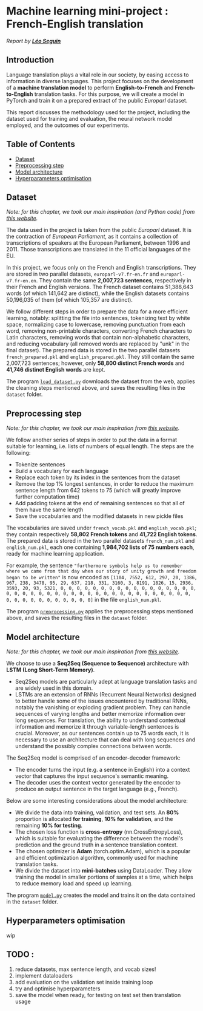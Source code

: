 # Machine learning mini-project : French-English translation

*Report by **[Léo Seguin](https://github.com/leoseguin)***

## Introduction

Language translation plays a vital role in our society, by easing access to information in diverse languages. This project focuses on the development of a **machine translation model** to perform **English-to-French** and **French-to-English** translation tasks. For this purpose, we will create a model in PyTorch and train it on a prepared extract of the public *Europarl* dataset.

This report discusses the methodology used for the project, including the dataset used for training and evaluation, the neural network model employed, and the outcomes of our experiments. 

## Table of Contents

- [Dataset](#dataset)
- [Preprocessing step](#preprocessing-step)
- [Model architecture](#model-architecture)
- [Hyperparameters optimisation](#hyperparameters-optimisation)

## Dataset

*Note: for this chapter, we took our main inspiration (and Python code) from [this website](https://machinelearningmastery.com/prepare-french-english-dataset-machine-translation/).*

The data used in the project is taken from the public *Europarl* dataset. It is the contraction of *European Parliament*, as it contains a collection of transcriptions of speakers at the European Parliament, between 1996 and 2011. Those transcriptions are translated in the 11 official languages of the EU.

In this project, we focus only on the French and English transcriptions. 
They are stored in two parallel datasets, `europarl-v7.fr-en.fr` and `europarl-v7.fr-en.en`. They contain the same **2,007,723 sentences**, respectively in their French and English versions. The French dataset contains 51,388,643 words (of which 141,642 are distinct), while the English datasets contains 50,196,035 of them (of which 105,357 are distinct).

We follow different steps in order to prepare the data for a more efficient learning, notably: splitting the file into sentences, tokenizing text by white space, normalizing case to lowercase, removing punctuation from each word, removing non-printable characters, converting French characters to Latin characters, removing words that contain non-alphabetic characters, and reducing vocabulary (all removed words are replaced by "unk" in the final dataset). 
The prepared data is stored in the two parallel datasets `french_prepared.pkl` and `english_prepared.pkl`. They still contain the same 2,007,723 sentences; however, only **58,800 distinct French words** and **41,746 distinct English words** are kept.

The program [`load_dataset.py`](load_dataset.py) downloads the dataset from the web, applies the cleaning steps mentioned above, and saves the resulting files in the `dataset` folder.

## Preprocessing step

*Note: for this chapter, we took our main inspiration from [this website](https://pytorch.org/tutorials/beginner/torchtext_custom_dataset_tutorial.html).*

We follow another series of steps in order to put the data in a format suitable for learning, i.e. lists of numbers of equal length. The steps are the following:
- Tokenize sentences
- Build a vocabulary for each language
- Replace each token by its index in the sentences from the dataset
- Remove the top 1% longest sentences, in order to reduce the maximum sentence length from 642 tokens to 75 (which will greatly improve further computation time)
- Add padding tokens at the end of remaining sentences so that all of them have the same length
- Save the vocabularies and the modified datasets in new pickle files

The vocabularies are saved under `french_vocab.pkl` and `english_vocab.pkl`; they contain respectively **58,802 French tokens** and **41,722 English tokens**. The prepared data is stored in the two parallel datasets `french_num.pkl` and `english_num.pkl`, each one containing **1,984,702 lists of 75 numbers each**, ready for machine learning application.

For example, the sentence `"furthermore symbols help us to remember where we came from that day when our story of unity growth and freedom began to be written"` is now encoded as `[1104, 7552, 612, 297, 20, 1386, 967, 238, 3478, 95, 29, 637, 218, 331, 3160, 3, 8191, 1826, 15, 2936, 3593, 20, 93, 5321, 0, 0, 0, 0, 0, 0, 0, 0, 0, 0, 0, 0, 0, 0, 0, 0, 0, 0, 0, 0, 0, 0, 0, 0, 0, 0, 0, 0, 0, 0, 0, 0, 0, 0, 0, 0, 0, 0, 0, 0, 0, 0, 0, 0, 0, 0, 0, 0, 0, 0, 0]` in the file `english_num.pkl`.

The program [`preprocessing.py`](preprocessing.py) applies the preprocessing steps mentioned above, and saves the resulting files in the `dataset` folder.

## Model architecture

*Note: for this chapter, we took our main inspiration from [this website](https://cnvrg.io/seq2seq-model/).*

We choose to use a **Seq2Seq (Sequence to Sequence)** architecture with **LSTM (Long Short-Term Memory)**.
- Seq2Seq models are particularly adept at language translation tasks and are widely used in this domain.
- LSTMs are an extension of RNNs (Recurrent Neural Networks) designed to better handle some of the issues encountered by traditional RNNs, notably the vanishing or exploding gradient problem. They can handle sequences of varying lengths and better memorize information over long sequences. For translation, the ability to understand contextual information and memorize it through variable-length sentences is crucial. Moreover, as our sentences contain up to 75 words each, it is necessary to use an architecture that can deal with long sequences and understand the possibly complex connections between words.

The Seq2Seq model is comprised of an encoder-decoder framework:
- The encoder turns the input (e.g. a sentence in English) into a context vector that captures the input sequence's semantic meaning.
- The decoder uses the context vector generated by the encoder to produce an output sentence in the target language (e.g., French).

Below are some interesting considerations about the model architecture:
- We divide the data into training, validation, and test sets. An **80%** proportion is allocated **for training**, **10% for validation**, and the remaining **10% for testing**.
- The chosen loss function is **cross-entropy** (nn.CrossEntropyLoss), which is suitable for evaluating the difference between the model's prediction and the ground truth in a sentence translation context.
- The chosen optimizer is **Adam** (torch.optim.Adam), which is a popular and efficient optimization algorithm, commonly used for machine translation tasks.
- We divide the dataset into **mini-batches** using DataLoader. They allow training the model in smaller portions of samples at a time, which helps to reduce memory load and speed up learning. 

The program [`model.py`](model.py) creates the model and trains it on the data contained in the `dataset` folder.

## Hyperparameters optimisation

wip

## TODO : 
1. reduce datasets, max sentence length, and vocab sizes!
2. implement dataloaders
3. add evaluation on the validation set inside training loop
4. try and optimise hyperparameters
5. save the model when ready, for testing on test set then translation usage